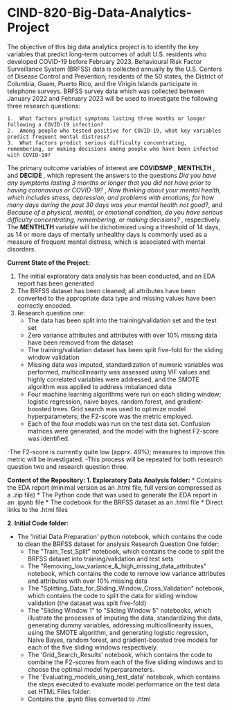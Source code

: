 # CIND-820-Big-Data-Analytics-Project

The objective of this big data analytics project is to identify the key variables that predict long-term outcomes of adult U.S. residents who developed COVID-19 before February 2023. Behavioural Risk Factor Surveillance System (BRFSS) data is collected annually by the U.S. Centers of Disease Control and Prevention; residents of the 50 states, the District of Columbia, Guam, Puerto Rico, and the Virigin Islands participate in telephone surveys. BRFSS survey data which was collected between January 2022 and February 2023 will be used to investigate the following three research questions:  

    1.	What factors predict symptoms lasting three months or longer following a COVID-19 infection? 
    2.	Among people who tested positive for COVID-19, what key variables predict frequent mental distress? 
    3.	What factors predict serious difficulty concentrating, remembering, or making decisions among people who have been infected with COVID-19? 

The primary outcome variables of interest are <b> COVIDSMP </b>, <b> MENTHLTH </b>, and <b> DECIDE </b>, which represent the answers to the questions <i>Did you have any symptoms lasting 3 months or longer that you did not have prior to having coronavirus or COVID-19? </i>, <i>Now thinking about your mental health, which includes stress, depression, and problems with emotions, for how many days during the past 30 days was your mental health not good?</i>, and <i> Because of a physical, mental, or emotional condition, do you have serious difficulty concentrating, remembering, or making decisions? </i>, respectively. The <b> MENTHLTH </b> variable will be dichotimized using a threshold of 14 days, as 14 or more days of mentally unhealthy days is commonly used as a measure of frequent mental distress, which is associated with mental disorders. 

<b>Current State of the Project: </b>
1. The initial exploratory data analysis has been conducted, and an EDA report has been generated
2. The BRFSS dataset has been cleaned; all attributes have been converted to the appropriate data type and missing values have been correctly encoded.
3. Research question one:
   * The data has been split into the training/validation set and the test set 
   * Zero variance attributes and attributes with over 10% missing data have been removed from the dataset 
   * The training/validation dataset has been split five-fold for the sliding window validation 
   * Missing data was imputed, standardization of numeric variables was performed, multicollinearity was assessed using VIF values and highly correlated variables were addressed, and the SMOTE algorithm was applied to address imbalanced
    data 
   * Four machine learning algorithms were run on each sliding window; logistic regression, naive bayes, random forest, and gradient-boosted trees. Grid search was used to optimize model hyperparameters; the F2-score was the metric
    employed. 
   * Each of the four models was run on the test data set. Confusion matrices were generated, and the model with the highest F2-score was identified. 

-The F2-score is currently quite low (apprx. 49%); measures to improve this metric will be investigated. 
-This process will be repeated for both research question two and research question three. 

<b>Content of the Repository: </b>
<b>1. Exploratory Data Analysis folder:</b>
    * Contains the EDA report (minimal version as an .html file, full version compressed as a .zip file)
    * The Python code that was used to generate the EDA report in an .ipynb file 
    * The codebook for the BRFSS dataset as an .html file 
    * Direct links to the .html files 

<b>2. Initial Code folder:</b>
   * The 'Initial Data Preparation' python notebook, which contains the code to clean the BRFSS dataset for analysis 
    Research Question One folder:
        * The "Train_Test_Split" notebook, which contains the code to split the BRFSS dataset into training/validation and test sets 
        * The "Removing_low_variance_&_high_missing_data_attributes" notebook, which contains the code to remove low variance attributes and attributes with over 10% missing data 
        * The "Splitting_Data_for_Sliding_Window_Cross_Validation" notebook, which contains the code to split the data for sliding window validation (the dataset was split five-fold)
        * The "Sliding Window 1" to "Sliding Window 5" notebooks, which illustrate the processes of imputing the data, standardizing the data, generating dummy variables, addressing multicollinearity issues, using the SMOTE algorithm, and
           generating logistic regression, Naive Bayes, random forest, and gradient-boosted tree models for each of the five sliding windows respectively. 
        * The 'Grid_Search_Results' notebook, which contains the code to combine the F2-scores from each of the five sliding windows and to choose the optimal model hyperparameters. 
        * The 'Evaluating_models_using_test_data' notebook, which contains the steps executed to evaluate model performance on the test data set 
    HTML Files folder:
        * Contains the .ipynb files converted to .html 



